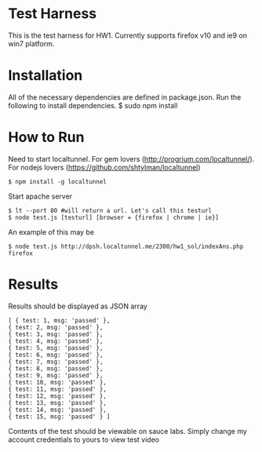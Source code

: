 Test Harness
==========
This is the test harness for HW1. Currently supports firefox v10 and ie9 on win7 platform.

Installation
===
All of the necessary dependencies are defined in package.json. Run the following to install dependencies.
    $ sudo npm install

How to Run
===
Need to start localtunnel. For gem lovers (http://progrium.com/localtunnel/). For nodejs lovers (https://github.com/shtylman/localtunnel)
    
    $ npm install -g localtunnel

Start apache server

    $ lt --port 80 #will return a url. Let's call this testurl
    $ node test.js [testurl] [browser = {firefox | chrome | ie}]
    
An example of this may be

    $ node test.js http://dpsh.localtunnel.me/2300/hw1_sol/indexAns.php firefox
  
Results
===
Results should be displayed as JSON array

    [ { test: 1, msg: 'passed' },
    { test: 2, msg: 'passed' },
    { test: 3, msg: 'passed' },
    { test: 4, msg: 'passed' },
    { test: 5, msg: 'passed' },
    { test: 6, msg: 'passed' },
    { test: 7, msg: 'passed' },
    { test: 8, msg: 'passed' },
    { test: 9, msg: 'passed' },
    { test: 10, msg: 'passed' },
    { test: 11, msg: 'passed' },
    { test: 12, msg: 'passed' },
    { test: 13, msg: 'passed' },
    { test: 14, msg: 'passed' },
    { test: 15, msg: 'passed' } ]
    
Contents of the test should be viewable on sauce labs. Simply change my account credentials to yours to view test video
